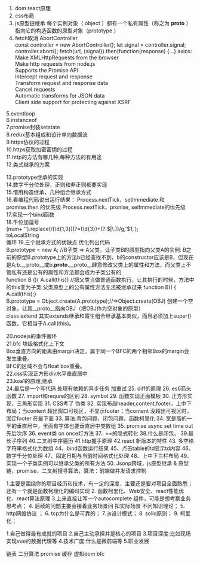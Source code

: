 1.  dom react原理   
2.  css布局  
3.  js原型链继承   每个实例对象（ object ）都有一个私有属性（称之为 __proto__ ）指向它的构造函数的原型对象（prototype ）
4.  fetch取消   AbortController   
        const controller = new AbortController();
        let signal = controller.signal;
        controller.abort();
        fetch(url, {signal}).then(function(response) {...}
   axios:   
   Make XMLHttpRequests from the browser  
   Make http requests from node.js  
   Supports the Promise API  
   Intercept request and response  
   Transform request and response data  
   Cancel requests  
   Automatic transforms for JSON data  
   Client side support for protecting against XSRF   
   
5.eventloop  
6.instanceof  
7.promise封装setstate   
8.redux基本组成和设计单向数据流   
9.https协议的过程  
10.https获取加密密钥的过程   
11.http的方法有哪几种,每种方法的有用途  
12.类式继承的方案   
        
13.prototype继承的实现   
14.数字千分位处理，正则和非正则都要实现  
15.借用构造继承，几种组合继承方式   
16.看编程代码说出运行结果： Process.nextTick，setImmediate 和promise.then 的优先级 Process.nextTick，pronise, setImmediate的优先级   
17.实现一个bind函数  
18.千位加逗号  
        (num+ '').replace(/(\d{1,3})(?=(\d{3})+(?:$|\.))/g,'$1,');   
        toLocalString  
        循环
19.三个继承方式的优缺点 优化列出代码  
        B.prototype = new A; //B子类 => A父类，让子类B的原型指向父类A的实例: B之前的原型B.prototype上的方法b已经查找不到，b的constructor应该是B，但现在是A;b.__proto__或b.__proto__.__proto__肆意修改父类上的属性和方法，而父类上不管私有还是公有的属性和方法都会成为子类公有的  
        function B (){ A.call(this)} //把父类当做普通函数执行，让其执行的时候，方法中的this变为子类:父类原型上的公有属性方法无法被继承过来 
        function B() { A.call(this);}  
        B.prototype = Object.create(A.prototype);//=>Object.create(OBJ) 创建一个空对象，让其__proto__指向OBJ（把OBJ作为空对象的原型）  
        class extend 其实extends继承和寄生组合继承基本类似，而且必须加上super()函数，它相当于A.call(this)。  
        
20.nodejs的事件循环  
21.bfc  块级格式化上下文  
        Box垂直方向的距离由margin决定。属于同一个BFC的两个相邻Box的margin会发生重叠。  
        BFC的区域不会与float box重叠。  
22.css实现正方形div水平垂直居中  
23.koa1的原理,继承   
24.最后是一个写代码 处理有依赖的异步任务 加重试 25. diff的原理 26. es6箭头函数 27. import和requre的区别 28. symbol 29. 函数实现正面模板 30. 正方形实现，三角形实现 31. CSS考了 伪类 32. 实现布局header,content,footer，上中下布局；当content 超出窗口可视区，不显示footer；当content 没超出可视区时，固定footer 在最下面 33. 算法:背包问题、闭包问题、函数柯里化 34. 宽是高的一半的垂直居中，里面有字体也要垂直居中类数组 35. promise async set time out先后次序 36. event类 on once灯方法 37.. ==的隐式转化 38.什么是闭包， 39.最长子序列 40.二叉树中序遍历 41.http握手原理 42.react 新版本的特性 43. 多空格字符串格式化为数组 44、bind函数运行结果 45、点击table的td显示td内容 46、数字千分位处理 47、固定日期与当前时间格式化处理 48、上中下三栏布局 49、实现一个子类实例可以继承父类的所有方法 50. Jsonp跨域，js原型继承 & 原型链，promise，二叉树搜寻算法，算法：前端做并发请求控制 
 
 
 1.主要是围绕你的项目经历和技术，有一定的深度，主要还是要对项目全面熟悉；还有一个就是函数柯理化的编码实现 2. 函数柯里化、Web安全、react性能优化、react算法原理 3.上来直接让写一个autocomplete 组件，可能是想考察业务思考点； 4. 后续的问题主要会接着业务场景问 扣实际场景 不问知识理论； 5. http网络协议 ； 6. tcp为什么是可靠的； 7. js设计模式； 8. solid原则； 9. 柯里化；

 1.自己做得最有成就的项目 2.自己主动承担并是核心的项目 3.项目深度:比如现场实现vue的数据代理等 4.技术广度:什么是微前端等 5.职业发展


链表 二分算法 promise 缓存 虚拟dom bfc
